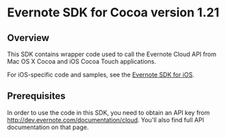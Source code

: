 Evernote SDK for Cocoa version 1.21
===========================================

Overview
--------
This SDK contains wrapper code used to call the Evernote Cloud API from Mac OS X Cocoa and iOS Cocoa Touch applications.

For iOS-specific code and samples, see the [Evernote SDK for iOS](http://www.github.com/evernote/evernote-sdk-ios).

Prerequisites
-------------
In order to use the code in this SDK, you need to obtain an API key from http://dev.evernote.com/documentation/cloud. You'll also find full API documentation on that page.

